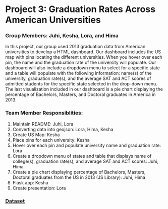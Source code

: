 # Project 3: Graduation Rates Across American Universities

### Group Members: Juhi, Kesha, Lora, and Hima

In this project, our group used 2013 graduation data from American universities to develop a HTML dashboard. Our dashboard includes the US map with pins locating the different universities. When you hover over each pin, the name and the graduation rate of the university will populate. Our dashboard will also include a dropdown menu to select for a specific state and a table will populate with the following information: name(s) of the university, graduation rate(s), and the average SAT and ACT scores of admitted students for the specific state selected in the drop-down menu. The last visualization included in our dashboard is a pie chart displaying the percentage of Bachelors, Masters, and Doctoral graduates in America in 2013.  

### Team Member Responsiblities: 
1. Maintain README: Juhi, Lora
2. Converting data into geojson: Lora, Hima, Kesha
3. Create US Map: Kesha
4. Place pins for each university: Kesha
5. Hover over each pin and populate university name and graduation rate: Lora
6. Create a dropdown menu of states and table that displays name of college(s), graduation rate(s), and average SAT and ACT scores: Juhi, Hima
7. Create a pie chart displaying percentage of Bachelors, Masters, Doctoral graduates from the US in 2013 (JS Library): Juhi, Hima
8. Flask app: Kesha
9. Create presentation: Lora

### [Dataset](https://www.kaggle.com/code/devisangeetha/find-your-university-in-us-with-leaflet-viz/input) 

